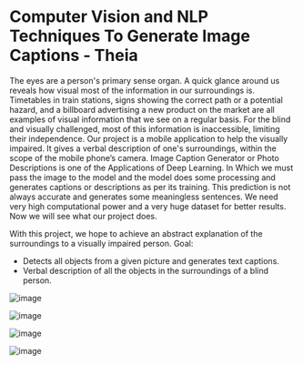 # Computer Vision and NLP Techniques To Generate Image Captions - Theia
The eyes are a person's primary sense organ. A quick glance around us reveals how visual most of
the information in our surroundings is. Timetables in train stations, signs showing the correct path or
a potential hazard, and a billboard advertising a new product on the market are all examples of visual
information that we see on a regular basis. For the blind and visually challenged, most of this
information is inaccessible, limiting their independence. Our project is a mobile application to help
the visually impaired. It gives a verbal description of one's surroundings, within the scope of the
mobile phone’s camera.
Image Caption Generator or Photo Descriptions is one of the Applications of Deep Learning. In
Which we must pass the image to the model and the model does some processing and generates
captions or descriptions as per its training. This prediction is not always accurate and generates some
meaningless sentences. We need very high computational power and a very huge dataset for better
results. Now we will see what our project does.

With this project, we hope to achieve an abstract explanation of the surroundings to a visually
impaired person.
Goal:

* Detects all objects from a given picture and generates text captions.
* Verbal description of all the objects in the surroundings of a blind person.

![image](https://github.com/vishwajeet-hogale/theia/assets/69192757/a3c45cd0-72af-4907-a52b-e877086f5b91)

![image](https://github.com/vishwajeet-hogale/theia/assets/69192757/e5e58af2-b230-4865-8920-907cd988deb8)

![image](https://github.com/vishwajeet-hogale/theia/assets/69192757/f0e2e7cd-9fb3-42bc-99f0-ffa6bdd9847b)

![image](https://github.com/vishwajeet-hogale/theia/assets/69192757/aa17c21f-b05f-4aa8-8c1e-93f2920cb461)



